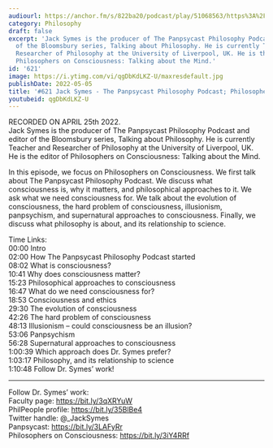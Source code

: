 ```yaml
---
audiourl: https://anchor.fm/s/822ba20/podcast/play/51068563/https%3A%2F%2Fd3ctxlq1ktw2nl.cloudfront.net%2Fstaging%2F2022-3-25%2F34593d1c-8fc3-ec85-3899-872f5199df2e.m4a
category: Philosophy
draft: false
excerpt: 'Jack Symes is the producer of The Panpsycast Philosophy Podcast and editor
  of the Bloomsbury series, Talking about Philosophy. He is currently Teacher and
  Researcher of Philosophy at the University of Liverpool, UK. He is the editor of
  Philosophers on Consciousness: Talking about the Mind.'
id: '621'
image: https://i.ytimg.com/vi/qgDbKdLKZ-U/maxresdefault.jpg
publishDate: 2022-05-05
title: '#621 Jack Symes - The Panpsycast Philosophy Podcast; Philosophers on Consciousness'
youtubeid: qgDbKdLKZ-U
---
```

<div class="timelinks">

RECORDED ON APRIL 25th 2022.  
Jack Symes is the producer of The Panpsycast Philosophy Podcast and editor of the Bloomsbury series, Talking about Philosophy. He is currently Teacher and Researcher of Philosophy at the University of Liverpool, UK. He is the editor of Philosophers on Consciousness: Talking about the Mind.

In this episode, we focus on Philosophers on Consciousness. We first talk about The Panpsycast Philosophy Podcast. We discuss what consciousness is, why it matters, and philosophical approaches to it. We ask what we need consciousness for. We talk about the evolution of consciousness, the hard problem of consciousness, illusionism, panpsychism, and supernatural approaches to consciousness. Finally, we discuss what philosophy is about, and its relationship to science.

Time Links:  
<time>00:00</time> Intro  
<time>02:00</time> How The Panpsycast Philosophy Podcast started  
<time>08:02</time> What is consciousness?  
<time>10:41</time> Why does consciousness matter?  
<time>15:23</time> Philosophical approaches to consciousness  
<time>16:47</time> What do we need consciousness for?  
<time>18:53</time> Consciousness and ethics  
<time>29:30</time> The evolution of consciousness  
<time>42:26</time> The hard problem of consciousness  
<time>48:13</time> Illusionism – could consciousness be an illusion?  
<time>53:06</time> Panpsychism  
<time>56:28</time> Supernatural approaches to consciousness  
<time>1:00:39</time> Which approach does Dr. Symes prefer?  
<time>1:03:17</time> Philosophy, and its relationship to science  
<time>1:10:48</time> Follow Dr. Symes’ work!

---

Follow Dr. Symes’ work:  
Faculty page: https://bit.ly/3qXRYuW  
PhilPeople profile: https://bit.ly/35BlBe4  
Twitter handle: @_JackSymes  
Panpsycast: https://bit.ly/3LAFyRr  
Philosophers on Consciousness: https://bit.ly/3iY4RRf
</div>

